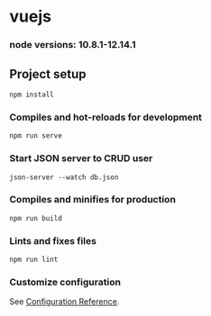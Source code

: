 # vuejs

### node versions: 10.8.1-12.14.1

## Project setup
```
npm install
```

### Compiles and hot-reloads for development
```
npm run serve
```

### Start JSON server to CRUD user
```
json-server --watch db.json
```

### Compiles and minifies for production
```
npm run build
```

### Lints and fixes files
```
npm run lint
```

### Customize configuration
See [Configuration Reference](https://cli.vuejs.org/config/).
